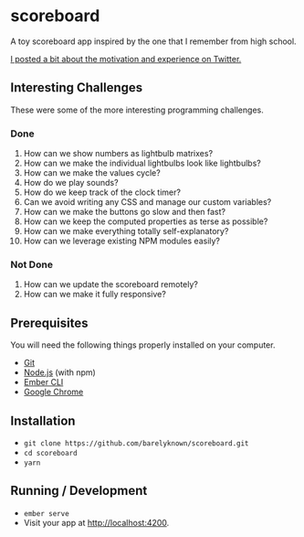 # scoreboard

A toy scoreboard app inspired by the one that I remember from high school.

[I posted a bit about the motivation and experience on Twitter.](https://twitter.com/barelyknown/status/1059208578362433536)

## Interesting Challenges

These were some of the more interesting programming challenges.

### Done

1.  How can we show numbers as lightbulb matrixes?
2.  How can we make the individual lightbulbs look like lightbulbs?
3.  How can we make the values cycle?
4.  How do we play sounds?
5.  How do we keep track of the clock timer?
6.  Can we avoid writing any CSS and manage our custom variables?
7.  How can we make the buttons go slow and then fast?
8.  How can we keep the computed properties as terse as possible?
9.  How can we make everything totally self-explanatory?
10. How can we leverage existing NPM modules easily?

### Not Done

1. How can we update the scoreboard remotely?
2. How can we make it fully responsive?

## Prerequisites

You will need the following things properly installed on your computer.

* [Git](https://git-scm.com/)
* [Node.js](https://nodejs.org/) (with npm)
* [Ember CLI](https://ember-cli.com/)
* [Google Chrome](https://google.com/chrome/)

## Installation

* `git clone https://github.com/barelyknown/scoreboard.git`
* `cd scoreboard`
* `yarn`

## Running / Development

* `ember serve`
* Visit your app at [http://localhost:4200](http://localhost:4200).
